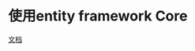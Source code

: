# 使用entity framework Core

[文档](https://docs.microsoft.com/zh-cn/ef/core/get-started/overview/first-app?tabs=netcore-cli)
